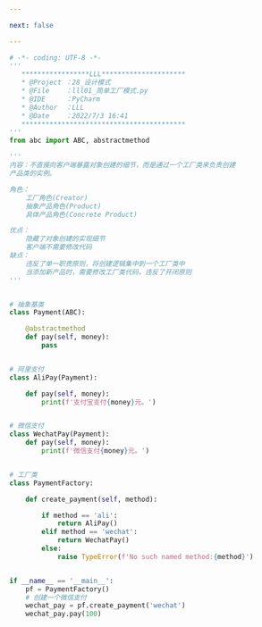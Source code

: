 ```yaml
---

next: false

---
```




<BlogInfo id="890" title="1.简单工厂模式" author="白日梦想猿" pv=0 read_times=0 pre_cost_time="1分3秒" category="设计模式" tag_list="['设计模式']" create_time="2022.07.03 16:41:55" update_time="2022.07.03 21:02:31" />

```python
# -*- coding: UTF-8 -*-
'''
   *****************LLL*********************
   * @Project ：28_设计模式                       
   * @File    ：lll01_简单工厂模式.py
   * @IDE     ：PyCharm             
   * @Author  ：LLL                         
   * @Date    ：2022/7/3 16:41             
   *****************************************
'''
from abc import ABC, abstractmethod

'''
内容：不直接向客户端暴露对象创建的细节，而是通过一个工厂类来负责创建
产品类的实例。

角色：
    工厂角色(Creator)
    抽象产品角色(Product)
    具体产品角色(Concrete Product)

优点：
    隐藏了对象创建的实现细节
    客户端不需要修改代码
缺点：
    违反了单一职责原则，将创建逻辑集中到一个工厂类中
    当添加新产品时，需要修改工厂类代码，违反了开闭原则
'''


# 抽象基类
class Payment(ABC):

    @abstractmethod
    def pay(self, money):
        pass


# 阿里支付
class AliPay(Payment):

    def pay(self, money):
        print(f'支付宝支付{money}元。')


# 微信支付
class WechatPay(Payment):
    def pay(self, money):
        print(f'微信支付{money}元。')


# 工厂类
class PaymentFactory:

    def create_payment(self, method):

        if method == 'ali':
            return AliPay()
        elif method == 'wechat':
            return WechatPay()
        else:
            raise TypeError(f'No such named method:{method}')


if __name__ == '__main__':
    pf = PaymentFactory()
    # 创建一个微信支付
    wechat_pay = pf.create_payment('wechat')
    wechat_pay.pay(100)

```



<ActionBox />
